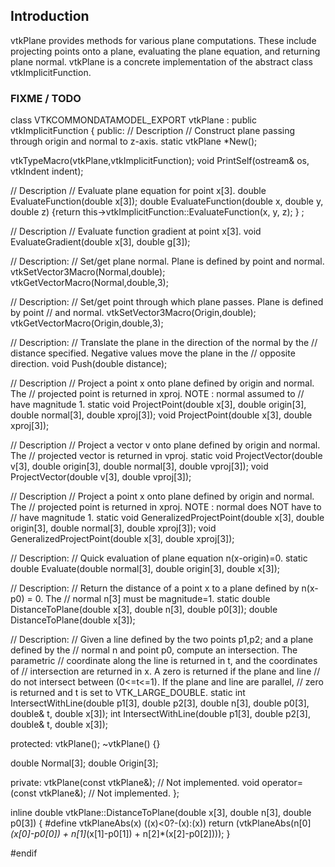 ## Introduction

vtkPlane provides methods for various plane computations. These include
projecting points onto a plane, evaluating the plane equation, and
returning plane normal. vtkPlane is a concrete implementation of the
abstract class vtkImplicitFunction.

### FIXME / TODO

class VTKCOMMONDATAMODEL_EXPORT vtkPlane : public vtkImplicitFunction
{
public:
  // Description
  // Construct plane passing through origin and normal to z-axis.
  static vtkPlane *New();

  vtkTypeMacro(vtkPlane,vtkImplicitFunction);
  void PrintSelf(ostream& os, vtkIndent indent);

  // Description
  // Evaluate plane equation for point x[3].
  double EvaluateFunction(double x[3]);
  double EvaluateFunction(double x, double y, double z)
    {return this->vtkImplicitFunction::EvaluateFunction(x, y, z); } ;

  // Description
  // Evaluate function gradient at point x[3].
  void EvaluateGradient(double x[3], double g[3]);

  // Description:
  // Set/get plane normal. Plane is defined by point and normal.
  vtkSetVector3Macro(Normal,double);
  vtkGetVectorMacro(Normal,double,3);

  // Description:
  // Set/get point through which plane passes. Plane is defined by point
  // and normal.
  vtkSetVector3Macro(Origin,double);
  vtkGetVectorMacro(Origin,double,3);

  // Description:
  // Translate the plane in the direction of the normal by the
  // distance specified. Negative values move the plane in the
  // opposite direction.
  void Push(double distance);

  // Description
  // Project a point x onto plane defined by origin and normal. The
  // projected point is returned in xproj. NOTE : normal assumed to
  // have magnitude 1.
  static void ProjectPoint(double x[3], double origin[3], double normal[3],
                           double xproj[3]);
  void ProjectPoint(double x[3], double xproj[3]);

  // Description
  // Project a vector v onto plane defined by origin and normal. The
  // projected vector is returned in vproj.
  static void ProjectVector(double v[3], double origin[3], double normal[3],
                           double vproj[3]);
  void ProjectVector(double v[3], double vproj[3]);

  // Description
  // Project a point x onto plane defined by origin and normal. The
  // projected point is returned in xproj. NOTE : normal does NOT have to
  // have magnitude 1.
  static void GeneralizedProjectPoint(double x[3], double origin[3],
                                      double normal[3], double xproj[3]);
  void GeneralizedProjectPoint(double x[3], double xproj[3]);


  // Description:
  // Quick evaluation of plane equation n(x-origin)=0.
  static double Evaluate(double normal[3], double origin[3], double x[3]);

  // Description:
  // Return the distance of a point x to a plane defined by n(x-p0) = 0. The
  // normal n[3] must be magnitude=1.
  static double DistanceToPlane(double x[3], double n[3], double p0[3]);
  double DistanceToPlane(double x[3]);

  // Description:
  // Given a line defined by the two points p1,p2; and a plane defined by the
  // normal n and point p0, compute an intersection. The parametric
  // coordinate along the line is returned in t, and the coordinates of
  // intersection are returned in x. A zero is returned if the plane and line
  // do not intersect between (0<=t<=1). If the plane and line are parallel,
  // zero is returned and t is set to VTK_LARGE_DOUBLE.
  static int IntersectWithLine(double p1[3], double p2[3], double n[3],
                               double p0[3], double& t, double x[3]);
  int IntersectWithLine(double p1[3], double p2[3], double& t, double x[3]);

protected:
  vtkPlane();
  ~vtkPlane() {}

  double Normal[3];
  double Origin[3];

private:
  vtkPlane(const vtkPlane&);  // Not implemented.
  void operator=(const vtkPlane&);  // Not implemented.
};

inline double vtkPlane::DistanceToPlane(double x[3], double n[3], double p0[3])
{
#define vtkPlaneAbs(x) ((x)<0?-(x):(x))
  return (vtkPlaneAbs(n[0]*(x[0]-p0[0]) + n[1]*(x[1]-p0[1]) +
                      n[2]*(x[2]-p0[2])));
}

#endif


